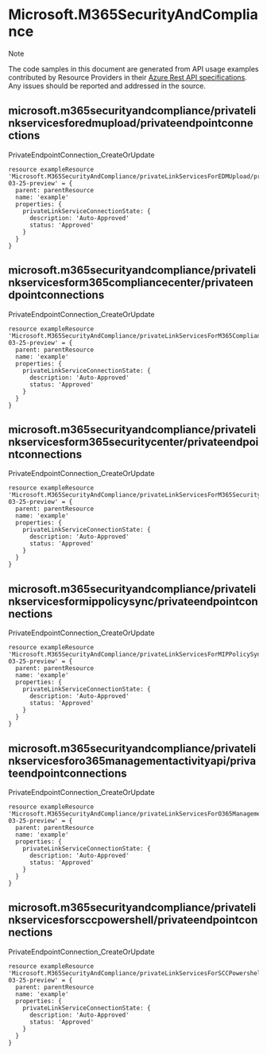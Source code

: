 # Microsoft.M365SecurityAndCompliance
  
> [!NOTE]
> The code samples in this document are generated from API usage examples contributed by Resource Providers in their [Azure Rest API specifications](https://github.com/Azure/azure-rest-api-specs). Any issues should be reported and addressed in the source.


## microsoft.m365securityandcompliance/privatelinkservicesforedmupload/privateendpointconnections

PrivateEndpointConnection_CreateOrUpdate
```bicep
resource exampleResource 'Microsoft.M365SecurityAndCompliance/privateLinkServicesForEDMUpload/privateEndpointConnections@2021-03-25-preview' = {
  parent: parentResource 
  name: 'example'
  properties: {
    privateLinkServiceConnectionState: {
      description: 'Auto-Approved'
      status: 'Approved'
    }
  }
}
```

## microsoft.m365securityandcompliance/privatelinkservicesform365compliancecenter/privateendpointconnections

PrivateEndpointConnection_CreateOrUpdate
```bicep
resource exampleResource 'Microsoft.M365SecurityAndCompliance/privateLinkServicesForM365ComplianceCenter/privateEndpointConnections@2021-03-25-preview' = {
  parent: parentResource 
  name: 'example'
  properties: {
    privateLinkServiceConnectionState: {
      description: 'Auto-Approved'
      status: 'Approved'
    }
  }
}
```

## microsoft.m365securityandcompliance/privatelinkservicesform365securitycenter/privateendpointconnections

PrivateEndpointConnection_CreateOrUpdate
```bicep
resource exampleResource 'Microsoft.M365SecurityAndCompliance/privateLinkServicesForM365SecurityCenter/privateEndpointConnections@2021-03-25-preview' = {
  parent: parentResource 
  name: 'example'
  properties: {
    privateLinkServiceConnectionState: {
      description: 'Auto-Approved'
      status: 'Approved'
    }
  }
}
```

## microsoft.m365securityandcompliance/privatelinkservicesformippolicysync/privateendpointconnections

PrivateEndpointConnection_CreateOrUpdate
```bicep
resource exampleResource 'Microsoft.M365SecurityAndCompliance/privateLinkServicesForMIPPolicySync/privateEndpointConnections@2021-03-25-preview' = {
  parent: parentResource 
  name: 'example'
  properties: {
    privateLinkServiceConnectionState: {
      description: 'Auto-Approved'
      status: 'Approved'
    }
  }
}
```

## microsoft.m365securityandcompliance/privatelinkservicesforo365managementactivityapi/privateendpointconnections

PrivateEndpointConnection_CreateOrUpdate
```bicep
resource exampleResource 'Microsoft.M365SecurityAndCompliance/privateLinkServicesForO365ManagementActivityAPI/privateEndpointConnections@2021-03-25-preview' = {
  parent: parentResource 
  name: 'example'
  properties: {
    privateLinkServiceConnectionState: {
      description: 'Auto-Approved'
      status: 'Approved'
    }
  }
}
```

## microsoft.m365securityandcompliance/privatelinkservicesforsccpowershell/privateendpointconnections

PrivateEndpointConnection_CreateOrUpdate
```bicep
resource exampleResource 'Microsoft.M365SecurityAndCompliance/privateLinkServicesForSCCPowershell/privateEndpointConnections@2021-03-25-preview' = {
  parent: parentResource 
  name: 'example'
  properties: {
    privateLinkServiceConnectionState: {
      description: 'Auto-Approved'
      status: 'Approved'
    }
  }
}
```
